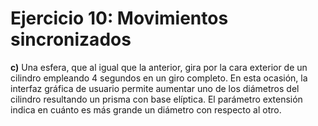 # Ejercicio 10: Movimientos sincronizados

**c)** Una esfera, que al igual que la anterior, gira por la cara exterior de un cilindro empleando 4 segundos en un giro completo. En esta ocasión, la interfaz gráfica de usuario permite aumentar uno de los diámetros del cilindro resultando un prisma con base elíptica. El parámetro extensión indica en cuánto es más grande un diámetro con respecto al otro.